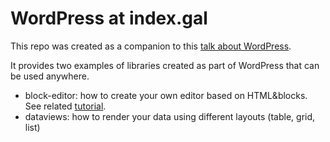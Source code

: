 # WordPress at index.gal

This repo was created as a companion to this [talk about WordPress](https://oandre.gal/talks/wordpress-at-index-gal/).

It provides two examples of libraries created as part of WordPress that can be used anywhere.

- block-editor: how to create your own editor based on HTML&blocks. See related [tutorial](https://wordpress.org/gutenberg-framework/).
- dataviews: how to render your data using different layouts (table, grid, list)
